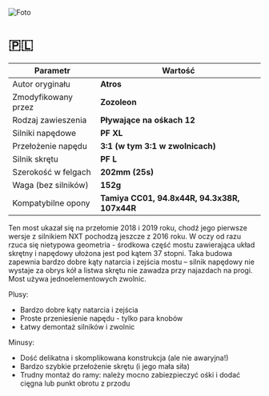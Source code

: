 ![Foto](Pictures/1_mini.png)

# 🇵🇱

| Parametr | Wartość |
| ---- | ---- |
| Autor oryginału | **Atros** |
| Zmodyfikowany przez | **Zozoleon** |
| Rodzaj zawieszenia | **Pływające na ośkach 12** |
| Silniki napędowe | **PF XL** |
| Przełożenie napędu | **3:1 (w tym 3:1 w zwolnicach)** |
| Silnik skrętu | **PF L** |
| Szerokość w felgach | **202mm (25s)** |
| Waga (bez silników) | **152g** |
| Kompatybilne opony | **Tamiya CC01, 94.8x44R, 94.3x38R, 107x44R** |

Ten most ukazał się na przełomie 2018 i 2019 roku, chodź jego pierwsze wersje z silnikiem NXT pochodzą jeszcze z 2016 roku. W oczy od razu rzuca się nietypowa geometria - środkowa część mostu zawierająca układ skrętny i napędowy ułożona jest pod kątem 37 stopni. Taka budowa zapewnia bardzo dobre kąty natarcia i zejścia mostu &#8211; silnik napędowy nie wystaje za obrys kół a listwa skrętu nie zawadza przy najazdach na progi. Most używa jednoelementowych zwolnic.

Plusy:
- Bardzo dobre kąty natarcia i zejścia
- Proste przeniesienie napędu - tylko para knobów
- Łatwy demontaż silników i zwolnic

Minusy:
- Dość delikatna i skomplikowana konstrukcja (ale nie awaryjna!)
- Bardzo szybkie przełożenie skrętu (i jego mała siła)
- Trudny montaż do ramy: należy mocno zabiezpieczyć ośki i dodać cięgna lub punkt obrotu z przodu